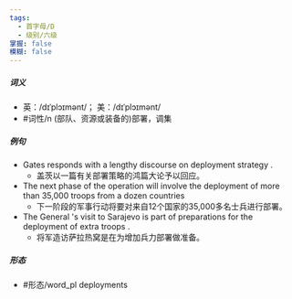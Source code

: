 ```yaml
---
tags:
  - 首字母/D
  - 级别/六级
掌握: false
模糊: false
---
```

##### 词义
- 英：/dɪˈplɔɪmənt/； 美：/dɪˈplɔɪmənt/
- #词性/n  (部队、资源或装备的)部署，调集
##### 例句
- Gates responds with a lengthy discourse on deployment strategy .
	- 盖茨以一篇有关部署策略的鸿篇大论予以回应。
- The next phase of the operation will involve the deployment of more than 35,000 troops from a dozen countries
	- 下一阶段的军事行动将要对来自12个国家的35,000多名士兵进行部署。
- The General 's visit to Sarajevo is part of preparations for the deployment of extra troops .
	- 将军造访萨拉热窝是在为增加兵力部署做准备。
##### 形态
- #形态/word_pl deployments
